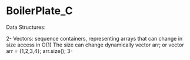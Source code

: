# BoilerPlate_C

Data Structures:

2- Vectors: sequence containers, representing arrays that can change in size
 access in O(1)
 The size can change dynamically
 vector<int> arr; or vector<int> arr = {1,2,3,4};
 arr.size();
3- 
